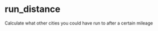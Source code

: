 run_distance
============

Calculate what other cities you could have run to after a certain mileage 

